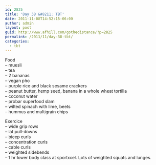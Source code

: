 ```yaml
---
id: 2825
title: 'Day 38 &#8211; TBT'
date: 2011-11-08T14:52:15-06:00
author: admin
layout: post
guid: http://www.afhill.com/gothedistance/?p=2825
permalink: /2011/11/day-38-tbt/
categories:
  - tbt
---
```

Food  
&#8211; muesli  
&#8211; tea  
&#8211; 2 bananas  
&#8211; vegan pho  
&#8211; purple rice and black sesame crackers  
&#8211; peanut butter, hemp seed, banana in a whole wheat tortilla  
&#8211; coconut water  
&#8211; probar superfood slam  
&#8211; wilted spinach with lime, beets  
&#8211; hummus and multigrain chips

Exercice  
&#8211; wide grip rows  
&#8211; lat pull-downs  
&#8211; bicep curls  
&#8211; concentration curls  
&#8211; cable curls  
&#8211; weighted sidebends  
&#8211; 1 hr lower body class at sportxcel. Lots of weighted squats and lunges.